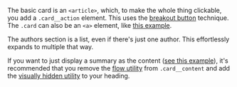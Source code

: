 The basic card is an `<article>`, which, to make the whole thing clickable, you
add a `.card__action` element. This uses the [breakout
button](https://piccalil.li/tutorial/create-a-semantic-break-out-button-to-make-an-entire-element-clickable/)
technique. The `.card` can also be an `<a>` element, like [this
example](#path-card).

The authors section is a list, even if there's just one author. This
effortlessly expands to multiple that way.

If you want to just display a summary as the content ([see this
example](#with-a-visually-hidden-heading)), it's recommended that you remove
the [flow utility](/design-system/css-utilities/#flow) from `.card__content`
and add the [visually hidden
utility](/design-system/css-utilities/#visually-hidden) to your heading.
